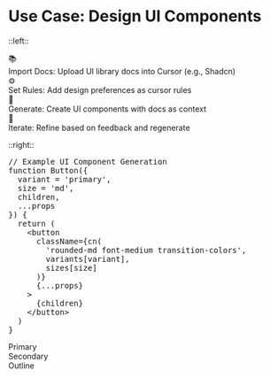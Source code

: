 # Use Case: Design UI Components

::left::

<div class="space-y-4 pr-4">
  <div v-click class="flex items-center space-x-2 transition-all duration-300 hover:translate-x-1">
    <div class="flex-shrink-0 w-8 h-8 flex items-center justify-center rounded-full bg-blue-500/20 text-blue-400 text-xl">📚</div>
    <div>
      <span class="font-bold text-blue-400">Import Docs: </span> 
      <span class="text-gray-100">Upload UI library docs into Cursor (e.g., Shadcn)</span>
    </div>
  </div>

  <div v-click class="flex items-center space-x-2 transition-all duration-300 hover:translate-x-1">
    <div class="flex-shrink-0 w-8 h-8 flex items-center justify-center rounded-full bg-purple-500/20 text-purple-400 text-xl">⚙️</div>
    <div>
      <span class="font-bold text-purple-400">Set Rules: </span> 
      <span class="text-gray-100">Add design preferences as cursor rules</span>
    </div>
  </div>

  <div v-click class="flex items-center space-x-2 transition-all duration-300 hover:translate-x-1">
    <div class="flex-shrink-0 w-8 h-8 flex items-center justify-center rounded-full bg-green-500/20 text-green-400 text-xl">🧩</div>
    <div>
      <span class="font-bold text-green-400">Generate: </span> 
      <span class="text-gray-100">Create UI components with docs as context</span>
    </div>
  </div>

  <div v-click class="flex items-center space-x-2 transition-all duration-300 hover:translate-x-1">
    <div class="flex-shrink-0 w-8 h-8 flex items-center justify-center rounded-full bg-amber-500/20 text-amber-400 text-xl">🔄</div>
    <div>
      <span class="font-bold text-amber-400">Iterate: </span> 
      <span class="text-gray-100">Refine based on feedback and regenerate</span>
    </div>
  </div>
</div>

::right::

<div 
  v-motion
  :initial="{ opacity: 0, scale: 0.8 }"
  :enter="{ opacity: 1, scale: 1, transition: { delay: 500, duration: 800 } }"
  class="relative flex items-center justify-center h-full"
>
  <div class="absolute inset-0 bg-gradient-to-br from-blue-500/30 to-purple-500/30 rounded-xl blur-xl"></div>
  <div class="relative bg-gray-900/50 backdrop-blur-sm p-5 rounded-xl border border-blue-400/30 shadow-xl max-w-[90%] mx-auto">
    <pre class="text-xs font-mono text-left p-3 bg-gray-800/70 rounded-lg border border-gray-700/50 shadow-inner">
<span class="text-blue-300">// Example UI Component Generation</span>
<span class="text-purple-300">function</span> <span class="text-green-300">Button</span>({
  <span class="text-amber-300">variant</span> = <span class="text-blue-300">'primary'</span>,
  <span class="text-amber-300">size</span> = <span class="text-blue-300">'md'</span>,
  <span class="text-amber-300">children</span>,
  ...<span class="text-amber-300">props</span>
}) {
  <span class="text-purple-300">return</span> (
    &lt;<span class="text-blue-300">button</span>
      <span class="text-green-300">className</span>={cn(
        <span class="text-blue-300">'rounded-md font-medium transition-colors'</span>,
        <span class="text-green-300">variants</span>[<span class="text-amber-300">variant</span>],
        <span class="text-green-300">sizes</span>[<span class="text-amber-300">size</span>]
      )}
      {...<span class="text-amber-300">props</span>}
    &gt;
      {<span class="text-amber-300">children</span>}
    &lt;/<span class="text-blue-300">button</span>&gt;
  )
}</pre>
    <div class="mt-4 flex justify-center gap-2">
      <div class="px-4 py-2 bg-blue-500 rounded-md text-white text-sm font-medium shadow-md hover:bg-blue-600 transition-colors cursor-pointer">Primary</div>
      <div class="px-4 py-2 bg-gray-700 rounded-md text-white text-sm font-medium shadow-md hover:bg-gray-600 transition-colors cursor-pointer">Secondary</div>
      <div class="px-4 py-2 bg-transparent border border-gray-500 rounded-md text-gray-200 text-sm font-medium shadow-md hover:bg-gray-800/50 transition-colors cursor-pointer">Outline</div>
    </div>
  </div>
</div>
